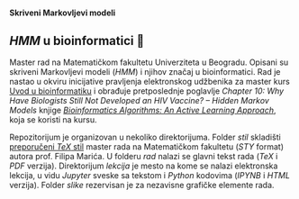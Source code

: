 #### Skriveni Markovljevi modeli

## *HMM* u bioinformatici :dna:
Master rad na Matematičkom fakultetu Univerziteta u Beogradu. Opisani su skriveni Markovljevi modeli (*HMM*) i njihov značaj u bioinformatici. Rad je nastao u okviru inicijative pravljenja elektronskog udžbenika za master kurs [Uvod u bioinformatiku](http://www.bioinformatika.matf.bg.ac.rs/) i obrađuje pretposlednje poglavlje *Chapter 10: Why Have Biologists Still Not Developed an HIV Vaccine? – Hidden Markov Models* knjige [*Bioinformatics Algorithms: An Active Learning Approach*](https://www.bioinformaticsalgorithms.org/), koja se koristi na kursu.

Repozitorijum je organizovan u nekoliko direktorijuma. Folder *stil* skladišti [preporučeni *TeX* stil](http://www.matf.bg.ac.rs/~filip/teze.zip) master rada na Matematičkom fakultetu (*STY* format) autora prof. Filipa Marića. U folderu *rad* nalazi se glavni tekst rada (*TeX* i *PDF* verzija). Direktorijum *lekcija* je mesto na kome se nalazi elektronska lekcija, u vidu *Jupyter* sveske sa tekstom i *Python* kodovima (*IPYNB* i *HTML* verzija). Folder *slike* rezervisan je za nezavisne grafičke elemente rada.
